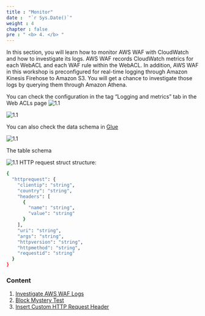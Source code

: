 ```yaml
---
title : "Monitor"
date :  "`r Sys.Date()`" 
weight : 4
chapter : false
pre : " <b> 4. </b> "
---
```


In this section, you will learn how to monitor AWS WAF with CloudWatch and how to investigate its logs. AWS WAF records CloudWatch metrics for each WebACL and each WAF rule within the WebACL. In addition, AWS WAF in this workshop is preconfigured for real-time logging through Amazon Kinesis Firehose to Amazon S3. You will get a chance to investigate those logs by querying them through Amazon Athena.

You can check the configuration in the tag “Logging and metrics” tab in the Web ACLs page
![1.1](/images/4/1.png)

![1.1](/images/4/2.png)

You can also check the data schema in [Glue](https://us-east-1.console.aws.amazon.com/glue/home?region=us-east-1#/v2/data-catalog/tables)

![1.1](/images/4/3.png)

The table schema

![1.1](/images/4/4.png)
HTTP request struct structure:

```bash 
{
  "httprequest": {
    "clientip": "string",
    "country": "string",
    "headers": [
      {
        "name": "string",
        "value": "string"
      }
    ],
    "uri": "string",
    "args": "string",
    "httpversion": "string",
    "httpmethod": "string",
    "requestid": "string"
  }
}
```
### Content
1. [Investigate AWS WAF Logs](4.1/)
2. [Block Mystery Test](4.2/)
3. [Insert Custom HTTP Request Header](4.3/)